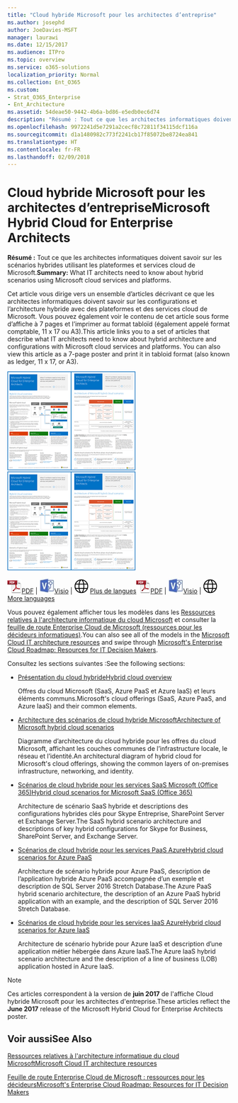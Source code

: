 ```yaml
---
title: "Cloud hybride Microsoft pour les architectes d’entreprise"
ms.author: josephd
author: JoeDavies-MSFT
manager: laurawi
ms.date: 12/15/2017
ms.audience: ITPro
ms.topic: overview
ms.service: o365-solutions
localization_priority: Normal
ms.collection: Ent_O365
ms.custom:
- Strat_O365_Enterprise
- Ent_Architecture
ms.assetid: 54deae50-9442-4b6a-bd86-e5edb0ec6d74
description: "Résumé : Tout ce que les architectes informatiques doivent savoir sur les scénarios hybrides utilisant les plateformes et services cloud de Microsoft."
ms.openlocfilehash: 9972241d5e7291a2cecf8c72811f34115dcf116a
ms.sourcegitcommit: d1a1480982c773f2241cb17f85072be8724ea841
ms.translationtype: HT
ms.contentlocale: fr-FR
ms.lasthandoff: 02/09/2018
---
```

# <a name="microsoft-hybrid-cloud-for-enterprise-architects"></a><span data-ttu-id="f1de2-103">Cloud hybride Microsoft pour les architectes d’entreprise</span><span class="sxs-lookup"><span data-stu-id="f1de2-103">Microsoft Hybrid Cloud for Enterprise Architects</span></span>

 <span data-ttu-id="f1de2-104">**Résumé :** Tout ce que les architectes informatiques doivent savoir sur les scénarios hybrides utilisant les plateformes et services cloud de Microsoft.</span><span class="sxs-lookup"><span data-stu-id="f1de2-104">**Summary:** What IT architects need to know about hybrid scenarios using Microsoft cloud services and platforms.</span></span>
  
<span data-ttu-id="f1de2-p101">Cet article vous dirige vers un ensemble d’articles décrivant ce que les architectes informatiques doivent savoir sur les configurations et l’architecture hybride avec des plateformes et des services cloud de Microsoft. Vous pouvez également voir le contenu de cet article sous forme d’affiche à 7 pages et l’imprimer au format tabloïd (également appelé format comptable, 11 x 17 ou A3).</span><span class="sxs-lookup"><span data-stu-id="f1de2-p101">This article links you to a set of articles that describe what IT architects need to know about hybrid architecture and configurations with Microsoft cloud services and platforms. You can also view this article as a 7-page poster and print it in tabloid format (also known as ledger, 11 x 17, or A3).</span></span>
  
<span data-ttu-id="f1de2-107">[![Image miniature représentant le modèle du cloud hybride Microsoft](images/Hybrid_Poster/Hybrid_Cloud_Thumbnail.png)](https://www.microsoft.com/download/details.aspx?id=54424
)</span><span class="sxs-lookup"><span data-stu-id="f1de2-107">[![Thumb image for the Microsoft hybrid cloud model](images/Hybrid_Poster/Hybrid_Cloud_Thumbnail.png)](https://www.microsoft.com/download/details.aspx?id=54424
)</span></span>
  
<span data-ttu-id="f1de2-108">![Fichier PDF](images/Common_Images/PDFIcon.png)[PDF](https://go.microsoft.com/fwlink/p/?linkid=842082) | ![Fichier Visio](images/Common_Images/VisioIcon.png)[Visio](https://go.microsoft.com/fwlink/p/?linkid=842083) | ![Affichage d'une page contenant des versions dans d'autres langues](images/Common_Images/GlobeIcon.png)
[Plus de langues](https://www.microsoft.com/download/details.aspx?id=54424)</span><span class="sxs-lookup"><span data-stu-id="f1de2-108">![PDF file](images/Common_Images/PDFIcon.png)[PDF](https://go.microsoft.com/fwlink/p/?linkid=842082) | ![Visio file](images/Common_Images/VisioIcon.png)[Visio](https://go.microsoft.com/fwlink/p/?linkid=842083) | ![See a page with versions in additional languages](images/Common_Images/GlobeIcon.png)
[More languages](https://www.microsoft.com/download/details.aspx?id=54424)</span></span>
  
<span data-ttu-id="f1de2-109">Vous pouvez également afficher tous les modèles dans les [Ressources relatives à l'architecture informatique du cloud Microsoft](microsoft-cloud-it-architecture-resources.md) et consulter la [feuille de route Enterprise Cloud de Microsoft (ressources pour les décideurs informatiques)](https://aka.ms/cloudarchitecture).</span><span class="sxs-lookup"><span data-stu-id="f1de2-109">You can also see all of the models in the [Microsoft Cloud IT architecture resources](microsoft-cloud-it-architecture-resources.md) and swipe through [Microsoft's Enterprise Cloud Roadmap: Resources for IT Decision Makers](https://aka.ms/cloudarchitecture).</span></span>
  
<span data-ttu-id="f1de2-110">Consultez les sections suivantes :</span><span class="sxs-lookup"><span data-stu-id="f1de2-110">See the following sections:</span></span>
  
- [<span data-ttu-id="f1de2-111">Présentation du cloud hybride</span><span class="sxs-lookup"><span data-stu-id="f1de2-111">Hybrid cloud overview</span></span>](hybrid-cloud-overview.md)
    
    <span data-ttu-id="f1de2-112">Offres du cloud Microsoft (SaaS, Azure PaaS et Azure IaaS) et leurs éléments communs.</span><span class="sxs-lookup"><span data-stu-id="f1de2-112">Microsoft's cloud offerings (SaaS, Azure PaaS, and Azure IaaS) and their common elements.</span></span>
    
- [<span data-ttu-id="f1de2-113">Architecture des scénarios de cloud hybride Microsoft</span><span class="sxs-lookup"><span data-stu-id="f1de2-113">Architecture of Microsoft hybrid cloud scenarios</span></span>](architecture-of-microsoft-hybrid-cloud-scenarios.md)
    
    <span data-ttu-id="f1de2-114">Diagramme d’architecture du cloud hybride pour les offres du cloud Microsoft, affichant les couches communes de l’infrastructure locale, le réseau et l’identité.</span><span class="sxs-lookup"><span data-stu-id="f1de2-114">An architectural diagram of hybrid cloud for Microsoft's cloud offerings, showing the common layers of on-premises infrastructure, networking, and identity.</span></span>
    
- [<span data-ttu-id="f1de2-115">Scénarios de cloud hybride pour les services SaaS Microsoft (Office 365)</span><span class="sxs-lookup"><span data-stu-id="f1de2-115">Hybrid cloud scenarios for Microsoft SaaS (Office 365)</span></span>](hybrid-cloud-scenarios-for-microsoft-saas-office-365.md)
    
    <span data-ttu-id="f1de2-116">Architecture de scénario SaaS hybride et descriptions des configurations hybrides clés pour Skype Entreprise, SharePoint Server et Exchange Server.</span><span class="sxs-lookup"><span data-stu-id="f1de2-116">The SaaS hybrid scenario architecture and descriptions of key hybrid configurations for Skype for Business, SharePoint Server, and Exchange Server.</span></span>
    
- [<span data-ttu-id="f1de2-117">Scénarios de cloud hybride pour les services PaaS Azure</span><span class="sxs-lookup"><span data-stu-id="f1de2-117">Hybrid cloud scenarios for Azure PaaS</span></span>](hybrid-cloud-scenarios-for-azure-paas.md)
    
    <span data-ttu-id="f1de2-118">Architecture de scénario hybride pour Azure PaaS, description de l’application hybride Azure PaaS accompagnée d’un exemple et description de SQL Server 2016 Stretch Database.</span><span class="sxs-lookup"><span data-stu-id="f1de2-118">The Azure PaaS hybrid scenario architecture, the description of an Azure PaaS hybrid application with an example, and the description of SQL Server 2016 Stretch Database.</span></span>
    
- [<span data-ttu-id="f1de2-119">Scénarios de cloud hybride pour les services IaaS Azure</span><span class="sxs-lookup"><span data-stu-id="f1de2-119">Hybrid cloud scenarios for Azure IaaS</span></span>](hybrid-cloud-scenarios-for-azure-iaas.md)
    
    <span data-ttu-id="f1de2-120">Architecture de scénario hybride pour Azure IaaS et description d’une application métier hébergée dans Azure IaaS.</span><span class="sxs-lookup"><span data-stu-id="f1de2-120">The Azure IaaS hybrid scenario architecture and the description of a line of business (LOB) application hosted in Azure IaaS.</span></span>
    
> [!NOTE]
> <span data-ttu-id="f1de2-121">Ces articles correspondent à la version de **juin 2017** de l'affiche Cloud hybride Microsoft pour les architectes d'entreprise.</span><span class="sxs-lookup"><span data-stu-id="f1de2-121">These articles reflect the **June 2017** release of the Microsoft Hybrid Cloud for Enterprise Architects poster.</span></span>
  
## <a name="see-also"></a><span data-ttu-id="f1de2-122">Voir aussi</span><span class="sxs-lookup"><span data-stu-id="f1de2-122">See Also</span></span>

[<span data-ttu-id="f1de2-123">Ressources relatives à l'architecture informatique du cloud Microsoft</span><span class="sxs-lookup"><span data-stu-id="f1de2-123">Microsoft Cloud IT architecture resources</span></span>](microsoft-cloud-it-architecture-resources.md)

[<span data-ttu-id="f1de2-124">Feuille de route Enterprise Cloud de Microsoft : ressources pour les décideurs</span><span class="sxs-lookup"><span data-stu-id="f1de2-124">Microsoft's Enterprise Cloud Roadmap: Resources for IT Decision Makers</span></span>](https://sway.com/FJ2xsyWtkJc2taRD)



